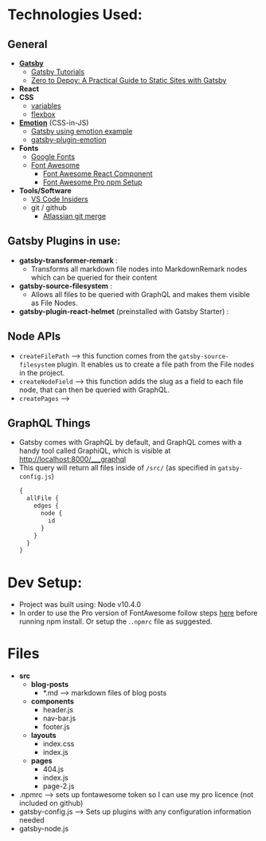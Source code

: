 # Technologies Used:

## General
- [**Gatsby**](https://www.gatsbyjs.org/)
  - [Gatsby Tutorials](https://www.gatsbyjs.org/tutorial/part-one/)
  - [Zero to Depoy: A Practical Guide to Static Sites with Gatsby](https://scotch.io/tutorials/zero-to-deploy-a-practical-guide-to-static-sites-with-gatsbyjs)
- **React**
- **CSS**
  - [variables](https://developer.mozilla.org/en-US/docs/Web/CSS/Using_CSS_variables)
  - [flexbox](https://css-tricks.com/snippets/css/a-guide-to-flexbox/)
- [**Emotion**](https://emotion.sh/) (CSS-in-JS)
  - [Gatsby using emotion example](https://github.com/gatsbyjs/gatsby/tree/master/examples/using-emotion)
  - [gatsby-plugin-emotion](https://www.gatsbyjs.org/packages/gatsby-plugin-emotion/)
- **Fonts**
  - [Google Fonts](https://fonts.google.com/)
  - [Font Awesome](https://fontawesome.com/)
    - [Font Awesome React Component](https://github.com/FortAwesome/react-fontawesome#build-a-library-to-reference-icons-throughout-your-app-more-conveniently)
    - [Font Awesome Pro npm Setup](https://fontawesome.com/how-to-use/use-with-node-js#pro)
- **Tools/Software**
  - [VS Code Insiders](https://code.visualstudio.com/insiders/)
  - git / github
    - [Atlassian git merge](https://www.atlassian.com/git/tutorials/using-branches/git-merge)

## Gatsby Plugins in use:
- **gatsby-transformer-remark** : 
  - Transforms all markdown file nodes into MarkdownRemark nodes which can be queried for their content
- **gatsby-source-filesystem** : 
  - Allows all files to be queried with GraphQL and makes them visible as File Nodes. 
- **gatsby-plugin-react-helmet** (preinstalled with Gatsby Starter) : 

## Node APIs
- ```createFilePath``` --> this function comes from the ```gatsby-source-filesystem``` plugin. It enables us to create a file path from the File nodes in the project.
- ```createNodeField``` --> this function adds the slug as a field to each file node, that can then be queried with GraphQL.
- ```createPages``` --> 

## GraphQL Things
- Gatsby comes with GraphQL by default, and GraphQL comes with a handy tool called GraphiQL, which is visible at [http://localhost:8000/___graphql](http://localhost:8000/___graphql)
- This query will return all files inside of ```/src/``` (as specified in ```gatsby-config.js```)
  ```graphql
  {
    allFile {
      edges {
        node {
          id
        }
      }
    }
  }

  ``` 



# Dev Setup:
- Project was built using: Node v10.4.0
- In order to use the Pro version of FontAwesome follow steps [here](https://fontawesome.com/how-to-use/use-with-node-js#pro) before running npm install. Or setup the .```.npmrc``` file as suggested. 



# Files
- **src**
  - **blog-posts**
    - *.md --> markdown files of blog posts
  - **components**
    - header.js
    - nav-bar.js
    - footer.js
  - **layouts**
    - index.css
    - index.js
  - **pages**
    - 404.js
    - index.js
    - page-2.js
- .npmrc --> sets up fontawesome token so I can use my pro licence (not included on github)
- gatsby-config.js --> Sets up plugins with any configuration information needed
- gatsby-node.js


<!-- # Inspiration:
  - Navbar: [Cole Waldrip on CodePen](https://codepen.io/colewaldrip/pen/KpRwgQ) -->